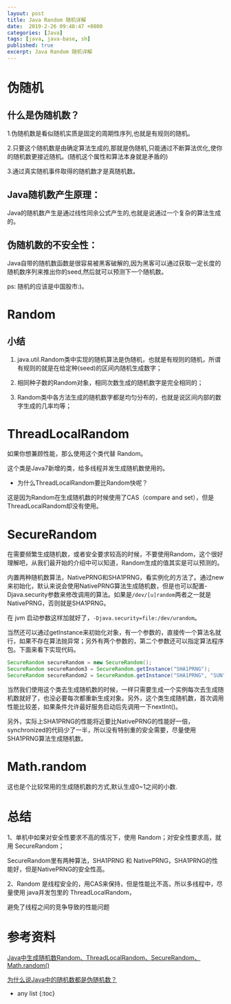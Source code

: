 ```yaml
---
layout: post
title: Java Random 随机详解
date:  2019-2-26 09:48:47 +0800
categories: [Java]
tags: [java, java-base, sh]
published: true
excerpt: Java Random 随机详解
---
```



# 伪随机

## 什么是伪随机数？

1.伪随机数是看似随机实质是固定的周期性序列,也就是有规则的随机。

2.只要这个随机数是由确定算法生成的,那就是伪随机,只能通过不断算法优化,使你的随机数更接近随机。(随机这个属性和算法本身就是矛盾的)

3.通过真实随机事件取得的随机数才是真随机数。

## Java随机数产生原理：

Java的随机数产生是通过线性同余公式产生的,也就是说通过一个复杂的算法生成的。

## 伪随机数的不安全性：

Java自带的随机数函数是很容易被黑客破解的,因为黑客可以通过获取一定长度的随机数序列来推出你的seed,然后就可以预测下一个随机数。


ps: 随机的应该是中国股市:)。

# Random

## 小结

1. java.util.Random类中实现的随机算法是伪随机，也就是有规则的随机，所谓有规则的就是在给定种(seed)的区间内随机生成数字；

2. 相同种子数的Random对象，相同次数生成的随机数字是完全相同的；

3. Random类中各方法生成的随机数字都是均匀分布的，也就是说区间内部的数字生成的几率均等；

# ThreadLocalRandom

如果你想兼顾性能，那么使用这个类代替 Random。

这个类是Java7新增的类，给多线程并发生成随机数使用的。

- 为什么ThreadLocalRandom要比Random快呢？

这是因为Random在生成随机数的时候使用了CAS（compare and set），但是ThreadLocalRandom却没有使用。

# SecureRandom

在需要频繁生成随机数，或者安全要求较高的时候，不要使用Random，这个很好理解吧，从我们最开始的介绍中可以知道，Random生成的值其实是可以预测的。

内置两种随机数算法，NativePRNG和SHA1PRNG，看实例化的方法了。通过new来初始化，默认来说会使用NativePRNG算法生成随机数，但是也可以配置-Djava.security参数来修改调用的算法。如果是`/dev/[u]random`两者之一就是NativePRNG，否则就是SHA1PRNG。

在 jvm 启动参数这样加就好了，`-Djava.security=file:/dev/urandom`。

当然还可以通过getInstance来初始化对象，有一个参数的，直接传一个算法名就行，如果不存在算法抛异常；另外有两个参数的，第二个参数还可以指定算法程序包。下面来看下实现代码。

```java
SecureRandom secureRandom = new SecureRandom();
SecureRandom secureRandom3 = SecureRandom.getInstance("SHA1PRNG");
SecureRandom secureRandom2 = SecureRandom.getInstance("SHA1PRNG", "SUN");
```

当然我们使用这个类去生成随机数的时候，一样只需要生成一个实例每次去生成随机数就好了，也没必要每次都重新生成对象。另外，这个类生成随机数，首次调用性能比较差，如果条件允许最好服务启动后先调用一下nextInt()。

另外，实际上SHA1PRNG的性能将近要比NativePRNG的性能好一倍，synchronized的代码少了一半，所以没有特别重的安全需要，尽量使用SHA1PRNG算法生成随机数。

# Math.random

这也是个比较常用的生成随机数的方式,默认生成0~1之间的小数.

# 总结

1、单机中如果对安全性要求不高的情况下，使用 Random；对安全性要求高，就用 SecureRandom；

SecureRandom里有两种算法，SHA1PRNG 和 NativePRNG，SHA1PRNG的性能好，但是NativePRNG的安全性高。

2、Random 是线程安全的，用CAS来保持，但是性能比不高，所以多线程中，尽量使用 java并发包里的 ThreadLocalRandom，

避免了线程之间的竞争导致的性能问题

# 参考资料 

[Java中生成随机数Random、ThreadLocalRandom、SecureRandom、Math.random()](https://blog.csdn.net/qq_33101675/article/details/81028210)

[为什么说Java中的随机数都是伪随机数？](https://www.cnblogs.com/greatfish/p/5845924.html)

* any list
{:toc}